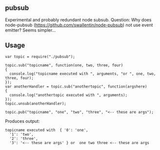 pubsub
------
Experimental and probably redundant node subsub. Question: Why does node-pubsub (https://github.com/swallentin/node-pubsub) not use event emitter? Seems simpler...

Usage
-----

    var topic = require("./pubsub");
    
    topic.sub("topicname", function(one, two, three, four)
    {
      console.log("topicname executed with ", arguments, "or ", one, two, three, four);
    });
    var anotherHandler = topic.sub("anothertopic", function(argshere)
    {
      console.log("anothertopic executed with ", arguments);
    });
    topic.unsub(anotherHandler);
    
    topic.pub("topicname", "one", "two", "three", "<-- these are args");

Produces output:

    topicname executed with  { '0': 'one',
      '1': 'two',
      '2': 'three',
      '3': '<-- these are args' } or  one two three <-- these are args


